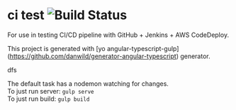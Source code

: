 # ci test ![Build Status](http://jenkins.nawth.io:8080/buildStatus/icon?job=CodeDeployProject)

For use in testing CI/CD pipeline with GitHub + Jenkins + AWS CodeDeploy.

This project is generated with [yo angular-typescript-gulp] (https://github.com/danwild/generator-angular-typescript)
generator.

dfs

The default task has a nodemon watching for changes.<br/>
To just run server: `gulp serve`<br/>
To just run build: `gulp build`